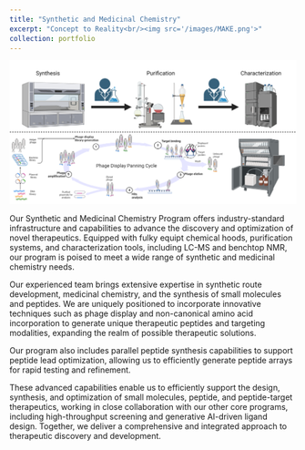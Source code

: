 ```yaml
---
title: "Synthetic and Medicinal Chemistry"
excerpt: "Concept to Reality<br/><img src='/images/MAKE.png'>"
collection: portfolio
---
```

![Make](/images/MAKE.png)

Our Synthetic and Medicinal Chemistry Program offers industry-standard infrastructure and capabilities to advance the discovery and optimization of novel therapeutics. Equipped with fulky equipt chemical hoods, purification systems, and characterization tools, including LC-MS and benchtop NMR, our program is poised to meet a wide range of synthetic and medicinal chemistry needs.

Our experienced team brings extensive expertise in synthetic route development, medicinal chemistry, and the synthesis of small molecules and peptides. We are uniquely positioned to incorporate innovative techniques such as phage display and non-canonical amino acid incorporation to generate unique therapeutic peptides and targeting modalities, expanding the realm of possible therapeutic solutions.

Our program also includes parallel peptide synthesis capabilities to support peptide lead optimization, allowing us to efficiently generate peptide arrays for rapid testing and refinement.

These advanced capabilities enable us to efficiently support the design, synthesis, and optimization of small molecules, peptide, and peptide-target therapeutics, working in close collaboration with our other core programs, including high-throughput screening and generative AI-driven ligand design. Together, we deliver a comprehensive and integrated approach to therapeutic discovery and development.

